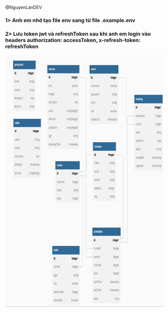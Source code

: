 



@NguyenLanDEV
<h3>1> Anh em nhớ tạo file env sang từ file .example.env</h3>
<h3> 2> Lưu token jwt và refreshToken sau khi anh em login vào headers authorization: accessToken, x-refresh-token: refreshToken</h3>
<img src="schema.png" width="900" height="800" >